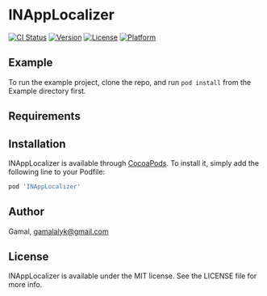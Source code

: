 # INAppLocalizer

[![CI Status](http://img.shields.io/travis/gemgemo/INAppLocalizer.svg?style=flat)](https://travis-ci.org/gemgemo/INAppLocalizer)
[![Version](https://img.shields.io/cocoapods/v/INAppLocalizer.svg?style=flat)](http://cocoapods.org/pods/INAppLocalizer)
[![License](https://img.shields.io/cocoapods/l/INAppLocalizer.svg?style=flat)](http://cocoapods.org/pods/INAppLocalizer)
[![Platform](https://img.shields.io/cocoapods/p/INAppLocalizer.svg?style=flat)](http://cocoapods.org/pods/INAppLocalizer)

## Example

To run the example project, clone the repo, and run `pod install` from the Example directory first.

## Requirements

## Installation

INAppLocalizer is available through [CocoaPods](http://cocoapods.org). To install
it, simply add the following line to your Podfile:

```ruby
pod 'INAppLocalizer'
```

## Author

Gamal, gamalalyk@gmail.com

## License

INAppLocalizer is available under the MIT license. See the LICENSE file for more info.
